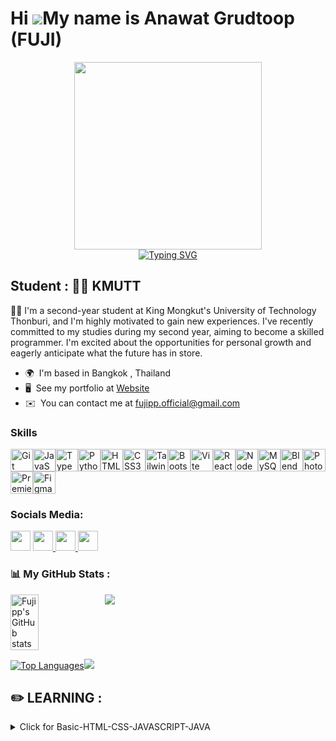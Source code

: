 Hi ![](https://user-images.githubusercontent.com/18350557/176309783-0785949b-9127-417c-8b55-ab5a4333674e.gif)My name is Anawat Grudtoop (FUJI)
==============================================================================================================================================

<div id="header" align="center">
  <img src="https://media.giphy.com/media/zhYSVCirREeIZtONCI/giphy.gif" width="300"/>
</div>
<div id="header" align="center">
<a href="https://git.io/typing-svg"><img src="https://readme-typing-svg.demolab.com?font=Fira+Code&pause=1000&center=true&vCenter=true&random=false&width=435&lines=Frontend+Developer;Software+Engineer;DevOps" alt="Typing SVG" /></a>
</div>

<img src="https://komarev.com/ghpvc/?username=fujipp&style=flat-square&color=blue" alt=""/>

Student : 🧑‍💻 KMUTT
---------------------
🧑‍🎓 I'm a second-year student at King Mongkut's University of Technology Thonburi, and I'm highly motivated to gain new experiences. I've recently committed to my studies during my second year, aiming to become a skilled programmer. I'm excited about the opportunities for personal growth and eagerly anticipate what the future has in store.

* 🌍  I'm based in Bangkok , Thailand
* 🖥️  See my portfolio at [Website](http://www.fujipp.com)
* ✉️  You can contact me at [fujipp.official@gmail.com](mailto:fujipp.official@gmail.com)

### Skills 


<p align="left">
<a href="https://git-scm.com/" target="_blank" rel="noreferrer"><img src="https://raw.githubusercontent.com/danielcranney/readme-generator/main/public/icons/skills/git-colored.svg" width="36" height="36" alt="Git" /></a><a href="https://developer.mozilla.org/en-US/docs/Web/JavaScript" target="_blank" rel="noreferrer"><img src="https://raw.githubusercontent.com/danielcranney/readme-generator/main/public/icons/skills/javascript-colored.svg" width="36" height="36" alt="JavaScript" /></a><a href="https://www.typescriptlang.org/" target="_blank" rel="noreferrer"><img src="https://raw.githubusercontent.com/danielcranney/readme-generator/main/public/icons/skills/typescript-colored.svg" width="36" height="36" alt="TypeScript" /></a><a href="https://www.python.org/" target="_blank" rel="noreferrer"><img src="https://raw.githubusercontent.com/danielcranney/readme-generator/main/public/icons/skills/python-colored.svg" width="36" height="36" alt="Python" /></a><a href="https://developer.mozilla.org/en-US/docs/Glossary/HTML5" target="_blank" rel="noreferrer"><img src="https://raw.githubusercontent.com/danielcranney/readme-generator/main/public/icons/skills/html5-colored.svg" width="36" height="36" alt="HTML5" /></a><a href="https://www.w3.org/TR/CSS/#css" target="_blank" rel="noreferrer"><img src="https://raw.githubusercontent.com/danielcranney/readme-generator/main/public/icons/skills/css3-colored.svg" width="36" height="36" alt="CSS3" /></a><a href="https://tailwindcss.com/" target="_blank" rel="noreferrer"><img src="https://raw.githubusercontent.com/danielcranney/readme-generator/main/public/icons/skills/tailwindcss-colored.svg" width="36" height="36" alt="TailwindCSS" /></a><a href="https://getbootstrap.com/" target="_blank" rel="noreferrer"><img src="https://raw.githubusercontent.com/danielcranney/readme-generator/main/public/icons/skills/bootstrap-colored.svg" width="36" height="36" alt="Bootstrap" /></a><a href="https://vitejs.dev/" target="_blank" rel="noreferrer"><img src="https://raw.githubusercontent.com/danielcranney/readme-generator/main/public/icons/skills/vite-colored.svg" width="36" height="36" alt="Vite" /></a><a href="https://reactjs.org/" target="_blank" rel="noreferrer"><img src="https://raw.githubusercontent.com/danielcranney/readme-generator/main/public/icons/skills/react-colored.svg" width="36" height="36" alt="React" /></a><a href="https://nodejs.org/en/" target="_blank" rel="noreferrer"><img src="https://raw.githubusercontent.com/danielcranney/readme-generator/main/public/icons/skills/nodejs-colored.svg" width="36" height="36" alt="NodeJS" /></a><a href="https://www.mysql.com/" target="_blank" rel="noreferrer"><img src="https://raw.githubusercontent.com/danielcranney/readme-generator/main/public/icons/skills/mysql-colored.svg" width="36" height="36" alt="MySQL" /></a><a href="https://www.blender.org/" target="_blank" rel="noreferrer"><img src="https://raw.githubusercontent.com/danielcranney/readme-generator/main/public/icons/skills/blender-colored.svg" width="36" height="36" alt="Blender" /></a><a href="https://www.adobe.com/uk/products/photoshop.html" target="_blank" rel="noreferrer"><img src="https://raw.githubusercontent.com/danielcranney/readme-generator/main/public/icons/skills/photoshop-colored-dark.svg" width="36" height="36" alt="Photoshop" /></a><a href="https://www.adobe.com/uk/products/premiere.html" target="_blank" rel="noreferrer"><img src="https://raw.githubusercontent.com/danielcranney/readme-generator/main/public/icons/skills/premierepro-colored-dark.svg" width="36" height="36" alt="Premiere Pro" /></a><a href="https://www.figma.com/" target="_blank" rel="noreferrer"><img src="https://raw.githubusercontent.com/danielcranney/readme-generator/main/public/icons/skills/figma-colored.svg" width="36" height="36" alt="Figma" /></a>
</p>


### Socials Media:

<p align="left"> <a href="https://discord.com/users/685530578082463804" target="_blank" rel="noreferrer"><img src="https://raw.githubusercontent.com/danielcranney/readme-generator/main/public/icons/socials/discord.svg" width="32" height="32" /></a> <a href="https://www.facebook.com/fujipp" target="_blank" rel="noreferrer"> <picture> <source media="(prefers-color-scheme: dark)" srcset="https://raw.githubusercontent.com/danielcranney/readme-generator/main/public/icons/socials/facebook-dark.svg" /> <source media="(prefers-color-scheme: light)" srcset="https://raw.githubusercontent.com/danielcranney/readme-generator/main/public/icons/socials/facebook.svg" /> <img src="https://raw.githubusercontent.com/danielcranney/readme-generator/main/public/icons/socials/facebook.svg" width="32" height="32" /> </picture> </a> <a href="https://www.github.com/Fujipp" target="_blank" rel="noreferrer"> <picture> <source media="(prefers-color-scheme: dark)" srcset="https://raw.githubusercontent.com/danielcranney/readme-generator/main/public/icons/socials/github-dark.svg" /> <source media="(prefers-color-scheme: light)" srcset="https://raw.githubusercontent.com/danielcranney/readme-generator/main/public/icons/socials/github.svg" /> <img src="https://raw.githubusercontent.com/danielcranney/readme-generator/main/public/icons/socials/github.svg" width="32" height="32" /> </picture> </a> <a href="http://www.instagram.com/v.vnwxt" target="_blank" rel="noreferrer"><img src="https://raw.githubusercontent.com/danielcranney/readme-generator/main/public/icons/socials/instagram.svg" width="32" height="32" /></a></p>

### 📊 My GitHub Stats :

<div style="display: flex;>
  <a href="http://www.github.com/Fujipp"><img src="https://github-readme-stats.vercel.app/api?username=Fujipp&show_icons=true&hide=&count_private=true&title_color=3382ed&text_color=ffffff&icon_color=3382ed&bg_color=1c1917&hide_border=true&show_icons=true" alt="Fujipp's GitHub stats" style="width: 30%; height: auto;" /></a><a href="http://www.github.com/Fujipp"><img src="https://github-readme-streak-stats.herokuapp.com/?user=Fujipp&stroke=ffffff&background=1c1917&ring=3382ed&fire=3382ed&currStreakNum=ffffff&currStreakLabel=3382ed&sideNums=ffffff&sideLabels=ffffff&dates=ffffff&hide_border=true" style="mwidth: 35%px; height: auto;" /></a>
</div>

<a href="https://github.com/Fujipp" align="left"><img src="https://github-readme-stats.vercel.app/api/top-langs/?username=Fujipp&langs_count=10&title_color=3382ed&text_color=ffffff&icon_color=3382ed&bg_color=1c1917&hide_border=true&locale=en&custom_title=Top%20%Languages" alt="Top Languages" /></a><a href="https://github.com/Fujipp"><img src="http://github-profile-summary-cards.vercel.app/api/cards/profile-details?username=Fujipp&title_color=3382ed&text_color=ffffff&bg_color=1c1917&theme=transparent" />
  </a>

## :pencil2: LEARNING :

<details>
<summary>Click for Basic-HTML-CSS-JAVASCRIPT-JAVA</summary>
<a href="https://github.com/Fujipp/BASIC-HTML" target="_blank"><img align="center" src="https://github-readme-stats.vercel.app/api/pin/?username=Fujipp&repo=BASIC-HTML&icon_color=3382ed&title_color=3382ed&text_color=ffffff&bg_color=1c1917&theme=gruvbox""></a>
<a href="https://github.com/Fujipp/BASIC-CSS" target="_blank"><img align="center" src="https://github-readme-stats.vercel.app/api/pin/?username=Fujipp&repo=BASIC-CSS&icon_color=3382ed&title_color=3382ed&text_color=ffffff&bg_color=1c1917&theme=gruvbox""></a>
<a href="https://github.com/Fujipp/BASIC-HTML" target="_blank"><img align="center" src="https://github-readme-stats.vercel.app/api/pin/?username=Fujipp&repo=BASIC-HTML&icon_color=3382ed&title_color=3382ed&text_color=ffffff&bg_color=1c1917&theme=gruvbox""></a>
<a href="https://github.com/Fujipp/BASIC-HTML" target="_blank"><img align="center" src="https://github-readme-stats.vercel.app/api/pin/?username=Fujipp&repo=BASIC-HTML&icon_color=3382ed&title_color=3382ed&text_color=ffffff&bg_color=1c1917&theme=gruvbox""></a>
</details>
